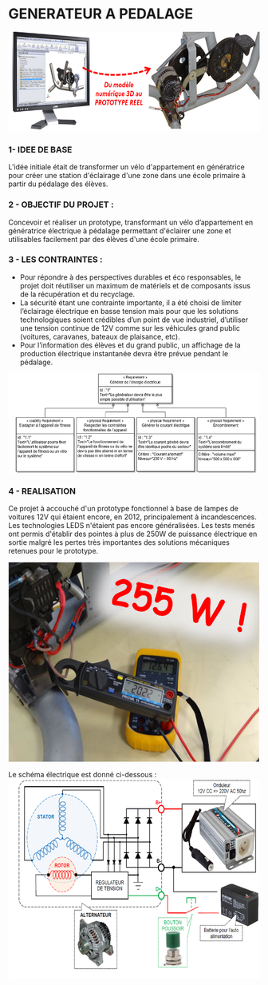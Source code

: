 # GENERATEUR A PEDALAGE
<p align="center">
<img src="illustration.png" alt="Illustration" height=200>

### 1- IDEE DE BASE
L’idée initiale était de transformer un vélo d'appartement en génératrice pour créer une station d'éclairage d'une zone dans une école primaire à partir du pédalage des élèves.

### 2 - OBJECTIF DU PROJET :
Concevoir et réaliser un prototype, transformant un vélo d’appartement en génératrice électrique à pédalage permettant d'éclairer une zone et utilisables facilement par des élèves d'une école primaire.

### 3 - LES CONTRAINTES :
- Pour répondre à des perspectives durables et éco responsables, le projet doit réutiliser un maximum de matériels et de composants issus de la récupération et du recyclage.
- La sécurité étant une contrainte importante, il a été choisi de limiter l’éclairage électrique en basse tension mais pour que les solutions technologiques soient crédibles d’un point de vue industriel, d’utiliser une tension continue de 12V comme sur les véhicules grand public (voitures, caravanes, bateaux de plaisance, etc).
- Pour l’information des élèves et du grand public, un affichage de la production électrique instantanée devra être prévue pendant le pédalage.
<p align="center">
<img src="Diagramme exigences.png" alt="Diagrammes des exigences" height=200>

### 4 - REALISATION
Ce projet à accouché d'un prototype fonctionnel à base de lampes de voitures 12V qui étaient encore, en 2012, principalement à incandescences. Les technologies LEDS n'étaient pas encore généralisées.
Les tests menés ont permis d'établir des pointes à plus de 250W de puissance électrique en sortie malgré les pertes très importantes des solutions mécaniques retenues pour le prototype.
<p align="center">
<img src="Test.png" alt="Tests" height=400>

Le schéma électrique est donné ci-dessous :
<img src="Schéma électrique.png" alt="Schéma électrique" height=400>

